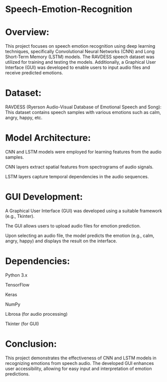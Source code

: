 # Speech-Emotion-Recognition
# Overview:
This project focuses on speech emotion recognition using deep learning techniques, specifically Convolutional Neural Networks (CNN) and Long Short-Term Memory (LSTM) models. The RAVDESS speech dataset was utilized for training and testing the models. Additionally, a Graphical User Interface (GUI) was developed to enable users to input audio files and receive predicted emotions.
# Dataset:
RAVDESS (Ryerson Audio-Visual Database of Emotional Speech and Song): This dataset contains speech samples with various emotions such as calm, angry, happy, etc.
# Model Architecture:
CNN and LSTM models were employed for learning features from the audio samples.

CNN layers extract spatial features from spectrograms of audio signals.

LSTM layers capture temporal dependencies in the audio sequences.
# GUI Development:
A Graphical User Interface (GUI) was developed using a suitable framework (e.g., Tkinter).

The GUI allows users to upload audio files for emotion prediction.

Upon selecting an audio file, the model predicts the emotion (e.g., calm, angry, happy) and displays the result on the interface.
# Dependencies:
Python 3.x

TensorFlow

Keras

NumPy

Librosa (for audio processing)

Tkinter (for GUI)
# Conclusion:
This project demonstrates the effectiveness of CNN and LSTM models in recognizing emotions from speech audio. The developed GUI enhances user accessibility, allowing for easy input and interpretation of emotion predictions.
